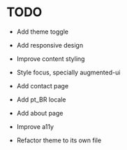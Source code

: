 # TODO

- Add theme toggle
- Add responsive design
- Improve content styling
- Style focus, specially augmented-ui
- Add contact page
- Add pt_BR locale

- Add about page
- Improve a11y

- Refactor theme to its own file
